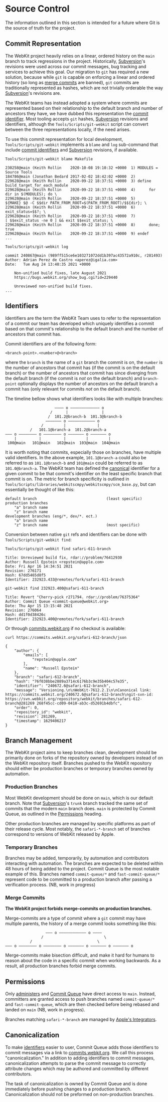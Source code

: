 # Source Control

The information outlined in this section is intended for a future where Git is the source of truth for the project.

## Commit Representation

The WebKit project heavily relies on a linear, ordered history on the `main` branch to track regressions in the project. Historically, [Subversion](https://subversion.apache.org)'s revisions were used across our commit messages, bug tracking and services to achieve this goal. Our migration to `git` has required a new solution, because while `git` is capable on enforcing a linear and ordered history (so long as [merge commits](#merge-commits) are banned), `git` commits are traditionally represented as hashes, which are not trivially orderable the way [Subversion](https://subversion.apache.org)'s revisions are.

The WebKit teams has instead adopted a system where commits are represented based on their relationship to the default branch and number of ancestors they have, we have dubbed this representation the [commit identifier](#identifiers). Most tooling accepts `git` hashes, [Subversion](https://subversion.apache.org) revisions and identifiers, although the `Tools/Scripts/git-webkit` script can convert between the three representations locally, if the need arises.

To use this commit representation for local development, `Tools/Scripts/git-webkit` implements a `blame` and `log` sub-command that include [commit identifiers](#identifiers) and [Subversion](https://subversion.apache.org) revisions, if available.

```
Tools/Scripts/git-webkit blame Makefile

230258@main (Keith Rollin    2020-10-08 19:10:32 +0000  1) MODULES = Source Tools
184786@main (Jonathan Bedard 2017-02-02 18:42:02 +0000  2) 
229628@main (Keith Rollin    2020-09-22 18:37:51 +0000  3) define build_target_for_each_module
229628@main (Keith Rollin    2020-09-22 18:37:51 +0000  4)      for dir in $(MODULES); do \
229628@main (Keith Rollin    2020-09-22 18:37:51 +0000  5)              ${MAKE} $@ -C $$dir PATH_FROM_ROOT=$(PATH_FROM_ROOT)/$${dir}; \
229628@main (Keith Rollin    2020-09-22 18:37:51 +0000  6)              exit_status=$$?; \
229628@main (Keith Rollin    2020-09-22 18:37:51 +0000  7)              [ $$exit_status -ne 0 ] && exit $$exit_status; \
229628@main (Keith Rollin    2020-09-22 18:37:51 +0000  8)      done; true
229628@main (Keith Rollin    2020-09-22 18:37:51 +0000  9) endef
...
```

```
Tools/Scripts/git-webkit log

commit 240867@main (989ff515ce6e103271072dd1b397ac43572a910c, r281493)
Author: Adrian Perez de Castro <aperez@igalia.com>
Date:   Tue Aug 24 13:48:35 2021 +0000

    Non-unified build fixes, late August 2021
    https://bugs.webkit.org/show_bug.cgi?id=229440
    
    Unreviewed non-unified build fixes.
...
```

## Identifiers

Identifiers are the term the WebKit Team uses to refer to the representation of a commit our team has developed which uniquely identifies a commit based on that commit's relationship to the default branch and the number of ancestors that commit has.

Commit identifiers are of the following form:
```
<branch-point>.<number>@<branch>
```
where the `branch` is the name of a `git` branch the commit is on, the `number` is the number of ancestors that commit has (if the commit is on the default branch) or the number of ancestors that commit has since diverging from the default branch (if the commit is _not_ on the default branch) and `branch-point` optionally displays the number of ancestors on the default branch a commit has (only relevant for commits _not_ on the default branch).

The timeline bellow shows what identifiers looks like with multiple branches:
```
                      ———— o ————————————— o
                    /      |               |
                   /  101.2@branch-b  101.3@branch-b
                  ——————— o ———————————— o
                /         |              |
           /   101.1@branch-a  101.2@branch-a
——— o ———————— o ———————— o ——————— o ——————— o
    |          |          |         |         |
 100@main   101@main   102@main  103@main  104@main
```

It is worth noting that commits, especially those on branches, have multiple valid identifiers. In the above example, `101.1@branch-a` could also be referred to as `101.1@branch-b` and `101@main` could be referred to as `101.0@branch-a`. The WebKit team has defined the [canonical](#canonicalization) identifier for a given commit to be that commit's identifier on the least specific branch that commit is on. The metric for branch specificity is outlined in `Tools/Scripts/libraries/webkitscmpy/webkitscmpy/scm_base.py`, but can essentially be thought of like this:
```
default branch                               (least specific)
production branches
    "a" branch name
    "z" branch name
development branches (eng/*, dev/*. ect.)
    "a" branch name
    "z" branch name                          (most specific)
```

Conversion between native `git` refs and identifiers can be done with `Tools/Scripts/git-webkit find`:
```
Tools/Scripts/git-webkit find safari-611-branch

Title: Unreviewed build fix, rdar://problem/76412930
Author: Russell Epstein <repstein@apple.com>
Date: Fri Apr 16 14:34:51 2021
Revision: 276171
Hash: 67dd5465d8f5
Identifier: 232923.433@remotes/fork/safari-611-branch
```

```
git-webkit find 232923.400@safari-611-branch

Title: Revert "Cherry-pick r271794. rdar://problem/76375364"
Author: Commit Queue <commit-queue@webkit.org>
Date: Thu Apr 15 13:15:48 2021
Revision: 276064
Hash: dd1f0d38426c
Identifier: 232923.400@remotes/fork/safari-611-branch
```

Or through [commits.webkit.org](https://commits.webkit.org) if no checkout is available:
```
curl https://commits.webkit.org/safari-612-branch/json

{
    "author": {
        "emails": [
            "repstein@apple.com"
        ],
        "name": "Russell Epstein"
    },
    "branch": "safari-612-branch",
    "hash": "76f038bbe2889a3714c6176b3c9e35b404c57e35",
    "identifier": "240672.6@safari-612-branch",
    "message": "Versioning.\n\nWebKit-7612.2.1\n\nCanonical link: https://commits.webkit.org/240672.6@safari-612-branch\ngit-svn-id: https://svn.webkit.org/repository/webkit/branches/safari-612-branch@281269 268f45cc-cd09-0410-ab3c-d52691b4dbfc",
    "order": 0,
    "repository_id": "webkit",
    "revision": 281269,
    "timestamp": 1629406217
}
```

## Branch Management

The WebKit project aims to keep branches clean, development should be primarily done on forks of the repository owned by developers instead of on the WebKit repository itself. Branches pushed to the WebKit repository should either be production branches or temporary branches owned by automation.

### Production Branches

Most WebKit development should be done on `main`, which is our default branch. Note that [Subversion](https://subversion.apache.org)'s `trunk` branch tracked the same set of commits that the modern `main` branch does. `main` is protected by Commit Queue, as outlined in the [Permissions](#permissions) heading.

Other production branches are managed by specific platforms as part of their release cycle. Most notably, the `safari-*-branch` set of branches correspond to versions of WebKit released by Apple.

### Temporary Branches

Branches may be added, temporarily, by automation and contributors interacting with automation. The branches are expected to be deleted within 48 hours of being added to the project. Commit Queue is the most notable example of this. Branches named `commit-queue/*` and `fast-commit-queue/*` represent code to be committed to a production branch after passing a verification process. (NB, work in progress)

### Merge Commits

**The WebKit project forbids merge-commits on production branches.**

Merge-commits are a type of commit where a `git` commit may have multiple parents, the history of a merge commit looks something like this:
```
                  ——— o ———————————— o ————
                /                           \
           /                             \ 
——— o ———————— o ———————— o ——————— o ——————— o ——————— o
```

Merge-commits make bisection difficult, and make it hard for humans to reason about the code in a specific commit when working backwards. As a result, all production branches forbid merge commits.

## Permissions

Only [administers](https://github.com/orgs/WebKit/teams/administrators) and [Commit Queue](https://github.com/webkit-commit-queue) have direct access to `main`. Instead, committers are granted access to push branches named `commit-queue/*` and `fast-commit-queue`, which are then checked before being rebased and landed on `main` (NB, work in progress).

Branches matching `safari-*-branch` are managed by [Apple's Integrators](https://github.com/orgs/WebKit/teams/apple-integrators).

## Canonicalization

To make [identifiers](#identifiers) easier to user, Commit Queue adds those identifiers to commit messages via a link to [commits.webkit.org](https://commits.webkit.org). We call this process "canonicalization." In addition to adding identifiers to commit messages, canonicalization attempts to parse the commit message to correctly attribute changes which may be authored and committed by different contributors.

The task of canonicalization is owned by Commit Queue and is done immediately before pushing changes to a production branch. Canonicalization should not be preformed on non-production branches.


